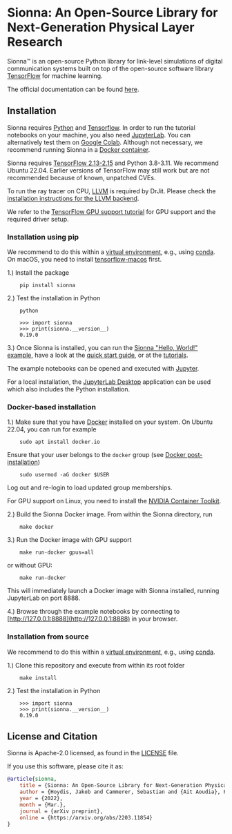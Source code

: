 <!--
SPDX-FileCopyrightText: Copyright (c) 2021-2024 NVIDIA CORPORATION & AFFILIATES. All rights reserved.
SPDX-License-Identifier: Apache-2.0
-->
# Sionna: An Open-Source Library for Next-Generation Physical Layer Research

Sionna&trade; is an open-source Python library for link-level simulations of digital communication systems built on top of the open-source software library [TensorFlow](https://www.tensorflow.org) for machine learning.

The official documentation can be found [here](https://nvlabs.github.io/sionna/).

## Installation

Sionna requires [Python](https://www.python.org/) and [Tensorflow](https://www.tensorflow.org/).
In order to run the tutorial notebooks on your machine, you also need [JupyterLab](https://jupyter.org/).
You can alternatively test them on [Google Colab](https://colab.research.google.com/).
Although not necessary, we recommend running Sionna in a [Docker container](https://www.docker.com).

Sionna requires [TensorFlow 2.13-2.15](https://www.tensorflow.org/install) and Python 3.8-3.11. We recommend Ubuntu 22.04. Earlier versions of TensorFlow may still work but are not recommended because of known, unpatched CVEs.

To run the ray tracer on CPU, [LLVM](https://llvm.org) is required by DrJit.  Please check the [installation instructions for the LLVM backend](https://drjit.readthedocs.io/en/latest/what.html#backends).

We refer to the [TensorFlow GPU support tutorial](https://www.tensorflow.org/install/gpu) for GPU support and the required driver setup.

### Installation using pip

We recommend to do this within a [virtual environment](https://docs.python.org/3/tutorial/venv.html), e.g., using [conda](https://docs.conda.io).
On macOS, you need to install [tensorflow-macos](https://github.com/apple/tensorflow_macos) first.

1.) Install the package
```
    pip install sionna
```

2.) Test the installation in Python
```
    python
```
```
    >>> import sionna
    >>> print(sionna.__version__)
    0.19.0
```

3.) Once Sionna is installed, you can run the [Sionna "Hello, World!" example](https://nvlabs.github.io/sionna/examples/Hello_World.html), have a look at the [quick start guide](https://nvlabs.github.io/sionna/quickstart.html), or at the [tutorials](https://nvlabs.github.io/sionna/tutorials.html).

The example notebooks can be opened and executed with [Jupyter](https://jupyter.org/).

For a local installation, the [JupyterLab Desktop](https://github.com/jupyterlab/jupyterlab-desktop) application can be used which also includes the Python installation.

### Docker-based installation

1.) Make sure that you have [Docker](<https://docs.docker.com/engine/install/ubuntu/>) installed on your system. On Ubuntu 22.04, you can run for example

```
    sudo apt install docker.io
```

Ensure that your user belongs to the `docker` group (see [Docker post-installation](<https://docs.docker.com/engine/install/linux-postinstall/>))

```
    sudo usermod -aG docker $USER
```
Log out and re-login to load updated group memberships.

For GPU support on Linux, you need to install the [NVIDIA Container Toolkit](https://github.com/NVIDIA/nvidia-docker).


2.) Build the Sionna Docker image. From within the Sionna directory, run

```
    make docker
```

3.) Run the Docker image with GPU support

```
    make run-docker gpus=all
```
or without GPU:
```
    make run-docker
```

This will immediately launch a Docker image with Sionna installed, running JupyterLab on port 8888.

4.) Browse through the example notebooks by connecting to [http://127.0.0.1:8888](http://127.0.0.1:8888) in your browser.

### Installation from source

We recommend to do this within a [virtual environment](https://docs.python.org/3/tutorial/venv.html), e.g., using [conda](https://docs.conda.io).

1.) Clone this repository and execute from within its root folder
```
    make install
```
2.) Test the installation in Python
```
    >>> import sionna
    >>> print(sionna.__version__)
    0.19.0
```

## License and Citation

Sionna is Apache-2.0 licensed, as found in the [LICENSE](https://github.com/nvlabs/sionna/blob/main/LICENSE) file.

If you use this software, please cite it as:
```bibtex
@article{sionna,
    title = {Sionna: An Open-Source Library for Next-Generation Physical Layer Research},
    author = {Hoydis, Jakob and Cammerer, Sebastian and {Ait Aoudia}, Fayçal and Vem, Avinash and Binder, Nikolaus and Marcus, Guillermo and Keller, Alexander},
    year = {2022},
    month = {Mar.},
    journal = {arXiv preprint},
    online = {https://arxiv.org/abs/2203.11854}
}
```
